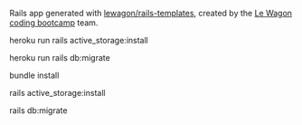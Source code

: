 Rails app generated with [lewagon/rails-templates](https://github.com/lewagon/rails-templates), created by the [Le Wagon coding bootcamp](https://www.lewagon.com) team.


heroku run rails active_storage:install

heroku run rails db:migrate



bundle install

rails active_storage:install

rails db:migrate
